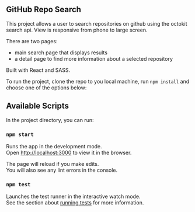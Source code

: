 ## GitHub Repo Search
This project allows a user to search repositories on github using the octokit search api.  View is responsive from phone to large screen.

There are two pages:
 - main search page that displays results
 - a detail page to find more information about a selected repository

Built with React and SASS.

To run the project, clone the repo to you local machine, run `npm install` and choose one of the options below:

## Available Scripts

In the project directory, you can run:

### `npm start`

Runs the app in the development mode.<br />
Open [http://localhost:3000](http://localhost:3000) to view it in the browser.

The page will reload if you make edits.<br />
You will also see any lint errors in the console.

### `npm test`

Launches the test runner in the interactive watch mode.<br />
See the section about [running tests](https://facebook.github.io/create-react-app/docs/running-tests) for more information.
